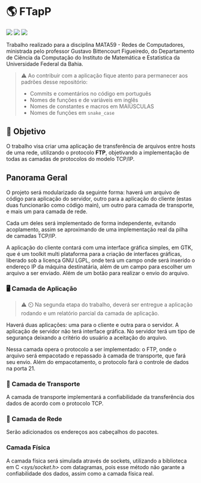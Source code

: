# :earth_americas: FTapP
![](https://img.shields.io/badge/platform-windows%20%7C%20linux-blue) ![](https://img.shields.io/badge/gtk-3.20-orange) ![](https://img.shields.io/cocoapods/l/AFNetworking)

Trabalho realizado para a disciplina MATA59 - Redes de Computadores, ministrada pelo professor Gustavo Bittencourt Figueiredo, do Departamento de Ciência da Computação do Instituto de Matemática e Estatistica da Universidade Federal da Bahia.

> :warning: Ao contribuir com a aplicação fique atento para permanecer aos padrões desse repositório:
>   - Commits e comentários no código em português 
>   - Nomes de funções e de variáveis em inglês
>   - Nomes de constantes e macros em MAIÚSCULAS 
>   - Nomes de funções em `snake_case`

## :dart: Objetivo 

O trabalho visa criar uma aplicação de transferência de arquivos entre hosts de uma rede, utilizando o protocolo **FTP**, objetivando a implementação de todas as camadas de protocolos do modelo TCP/IP.

## Panorama Geral

O projeto será modularizado da seguinte forma: haverá um arquivo de código para aplicação do servidor, outro para a aplicação do cliente (estas duas funcionarão como código main), um outro para camada de transporte, e mais um para camada de rede. 

Cada um deles será implementado de forma independente, evitando acoplamento, assim se aproximando de uma implementação real da pilha de camadas TCP/IP.

A aplicação do cliente contará com uma interface gráfica simples, em GTK, que é um toolkit multi plataforma para a criação de interfaces gráficas, liberado sob a licença GNU LGPL, onde terá um campo onde será inserido o endereço IP da máquina destinatária, além de um campo para escolher um arquivo a ser enviado. Além de um botão para realizar o envio do arquivo.

### :desktop_computer: Camada de Aplicação
> :warning: :timer_clock: Na segunda etapa do trabalho, deverá ser entregue a aplicação rodando e um relatório parcial da camada de aplicação.

Haverá duas aplicações: uma para o cliente e outra para o servidor. A aplicação de servidor não terá interface gráfica. No servidor terá um tipo de segurança deixando a critério do usuário a aceitação do arquivo.

Nessa camada opera o protocolo a ser implementado: o FTP, onde o arquivo será empacotado e repassado à camada de transporte, que fará seu envio. Além do empacotamento, o protocolo fará o controle de dados na porta 21.


### :articulated_lorry: Camada de Transporte

A camada de transporte implementará a confiabilidade da transferência dos dados de acordo com o protocolo TCP.

###  :satellite: Camada de Rede

Serão adicionados os endereços aos cabeçalhos do pacotes.

### Camada Física

A camada física será simulada através de sockets, utilizando a biblioteca em C *<sys/socket.h>* com datagramas, pois esse método não garante a confiabilidade dos dados, assim como a camada física real.

